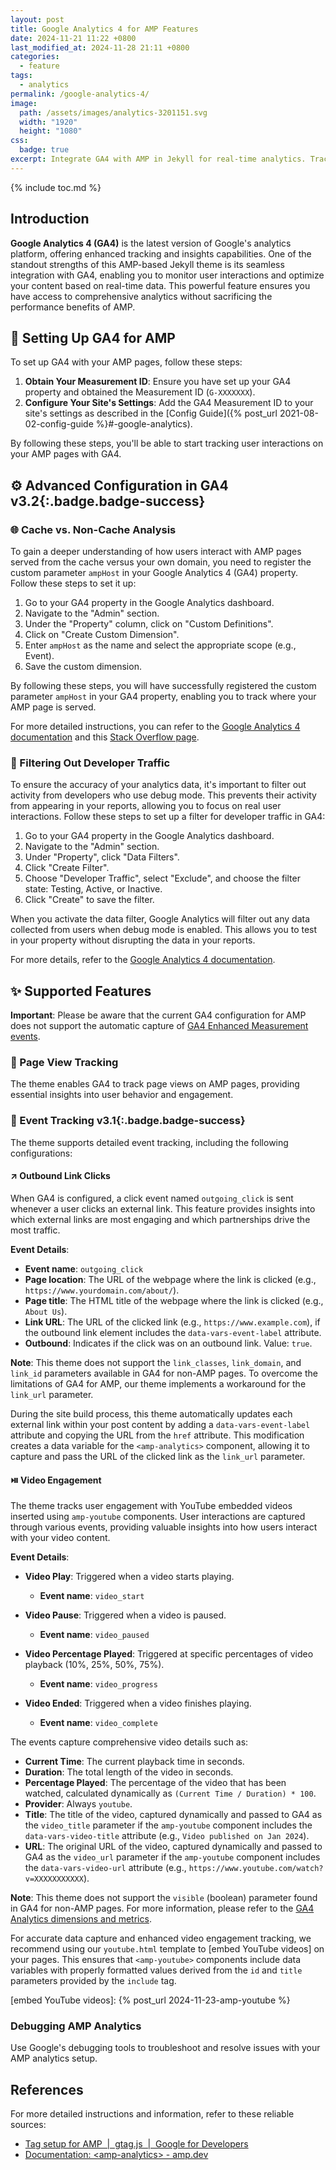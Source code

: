 ```yaml
---
layout: post
title: Google Analytics 4 for AMP Features
date: 2024-11-21 11:22 +0800
last_modified_at: 2024-11-28 21:11 +0800
categories:
  - feature
tags:
  - analytics
permalink: /google-analytics-4/
image:
  path: /assets/images/analytics-3201151.svg
  width: "1920"
  height: "1080"
css:
  badge: true
excerpt: Integrate GA4 with AMP in Jekyll for real-time analytics. Track user interactions, page views, and video engagement seamlessly with enhanced insights.
---
```


{% include toc.md %}

## Introduction

**Google Analytics 4 (GA4)** is the latest version of Google's analytics platform, offering enhanced tracking and insights capabilities. One of the standout strengths of this AMP-based Jekyll theme is its seamless integration with GA4, enabling you to monitor user interactions and optimize your content based on real-time data. This powerful feature ensures you have access to comprehensive analytics without sacrificing the performance benefits of AMP.

## 🔧 Setting Up GA4 for AMP

To set up GA4 with your AMP pages, follow these steps:

1. **Obtain Your Measurement ID**: Ensure you have set up your GA4 property and obtained the Measurement ID (`G-XXXXXXX`).
2. **Configure Your Site's Settings**: Add the GA4 Measurement ID to your site's settings as described in the [Config Guide]({% post_url 2021-08-02-config-guide %}#-google-analytics).

By following these steps, you'll be able to start tracking user interactions on your AMP pages with GA4.

## ⚙️ Advanced Configuration in GA4 <span>v3.2</span>{:.badge.badge-success}

### 🌐 Cache vs. Non-Cache Analysis

To gain a deeper understanding of how users interact with AMP pages served from the cache versus your own domain, you need to register the custom parameter `ampHost` in your Google Analytics 4 (GA4) property. Follow these steps to set it up:

1. Go to your GA4 property in the Google Analytics dashboard.
2. Navigate to the "Admin" section.
3. Under the "Property" column, click on "Custom Definitions".
4. Click on "Create Custom Dimension".
5. Enter `ampHost` as the name and select the appropriate scope (e.g., Event).
6. Save the custom dimension.

By following these steps, you will have successfully registered the custom parameter `ampHost` in your GA4 property, enabling you to track where your AMP page is served.

For more detailed instructions, you can refer to the [Google Analytics 4 documentation](https://support.google.com/analytics/answer/13707678?hl=en) and this [Stack Overflow page](https://stackoverflow.com/questions/76622349/how-is-the-configuration-of-google-analytics-4-with-amp).

### 🚧 Filtering Out Developer Traffic

To ensure the accuracy of your analytics data, it's important to filter out activity from developers who use debug mode. This prevents their activity from appearing in your reports, allowing you to focus on real user interactions. Follow these steps to set up a filter for developer traffic in GA4:

1. Go to your GA4 property in the Google Analytics dashboard.
2. Navigate to the "Admin" section.
3. Under "Property", click "Data Filters".
4. Click "Create Filter".
5. Choose "Developer Traffic", select "Exclude", and choose the filter state: Testing, Active, or Inactive.
6. Click "Create" to save the filter.

When you activate the data filter, Google Analytics will filter out any data collected from users when debug mode is enabled. This allows you to test in your property without disrupting the data in your reports.

For more details, refer to the [Google Analytics 4 documentation](https://support.google.com/analytics/answer/13296662?hl=en).

## ✨ Supported Features

**Important**: Please be aware that the current GA4 configuration for AMP does not support the automatic capture of [GA4 Enhanced Measurement events][GA4 Enhanced measurement events].

[GA4 Enhanced measurement events]: https://support.google.com/analytics/answer/9216061?sjid=7071883456625746694-AP

### 👀 Page View Tracking

The theme enables GA4 to track page views on AMP pages, providing essential insights into user behavior and engagement.

### 🧿 Event Tracking <span>v3.1</span>{:.badge.badge-success}

The theme supports detailed event tracking, including the following configurations:

#### ↗️ Outbound Link Clicks

When GA4 is configured, a click event named `outgoing_click` is sent whenever a user clicks an external link. This feature provides insights into which external links are most engaging and which partnerships drive the most traffic.

**Event Details**:

- **Event name**: `outgoing_click`
- **Page location**: The URL of the webpage where the link is clicked (e.g., `https://www.yourdomain.com/about/`).
- **Page title**: The HTML title of the webpage where the link is clicked (e.g., `About Us`).
- **Link URL**: The URL of the clicked link (e.g., `https://www.example.com`), if the outbound link element includes the `data-vars-event-label` attribute.
- **Outbound**: Indicates if the click was on an outbound link. Value: `true`.

**Note**: This theme does not support the `link_classes`, `link_domain`, and `link_id` parameters available in GA4 for non-AMP pages. To overcome the limitations of GA4 for AMP, our theme implements a workaround for the `link_url` parameter.

During the site build process, this theme automatically updates each external link within your post content by adding a `data-vars-event-label` attribute and copying the URL from the `href` attribute. This modification creates a data variable for the `<amp-analytics>` component, allowing it to capture and pass the URL of the clicked link as the `link_url` parameter.

#### ⏯️ Video Engagement

The theme tracks user engagement with YouTube embedded videos inserted using `amp-youtube` components. User interactions are captured through various events, providing valuable insights into how users interact with your video content.

**Event Details**:

- **Video Play**: Triggered when a video starts playing.
  - **Event name**: `video_start`

- **Video Pause**: Triggered when a video is paused.
  - **Event name**: `video_paused`

- **Video Percentage Played**: Triggered at specific percentages of video playback (10%, 25%, 50%, 75%).
  - **Event name**: `video_progress`

- **Video Ended**: Triggered when a video finishes playing.
  - **Event name**: `video_complete`

The events capture comprehensive video details such as:

- **Current Time**: The current playback time in seconds.
- **Duration**: The total length of the video in seconds.
- **Percentage Played**: The percentage of the video that has been watched, calculated dynamically as `(Current Time / Duration) * 100`.
- **Provider**: Always `youtube`.
- **Title**: The title of the video, captured dynamically and passed to GA4 as the `video_title` parameter if the `amp-youtube` component includes the `data-vars-video-title` attribute (e.g., `Video published on Jan 2024`).
- **URL**: The original URL of the video, captured dynamically and passed to GA4 as the `video_url` parameter if the `amp-youtube` component includes the `data-vars-video-url` attribute (e.g., `https://www.youtube.com/watch?v=XXXXXXXXXXX`).

**Note**: This theme does not support the `visible` (boolean) parameter found in GA4 for non-AMP pages. For more information, please refer to the [GA4 Analytics dimensions and metrics](https://support.google.com/analytics/table/13948007?hl=en#query=visible).

For accurate data capture and enhanced video engagement tracking, we recommend using our `youtube.html` template to [embed YouTube videos] on your pages. This ensures that `<amp-youtube>` components include data variables with properly formatted values derived from the `id` and `title` parameters provided by the `include` tag.

[embed YouTube videos]: {% post_url 2024-11-23-amp-youtube %}

### Debugging AMP Analytics

Use Google's debugging tools to troubleshoot and resolve issues with your AMP analytics setup.

## References

For more detailed instructions and information, refer to these reliable sources:

- [Tag setup for AMP  \|  gtag.js  \|  Google for Developers](https://developers.google.com/tag-platform/gtagjs/amp?technology=gtagjs)
- [Documentation: \<amp-analytics\> - amp.dev](https://amp.dev/documentation/components/amp-analytics)
